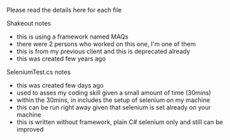 Please read the details here for each file

Shakeout notes
- this is using a framework named MAQs
- there were 2 persons who worked on this one, I'm one of them
- this is from my previous client and this is deprecated already
- this was created few years ago

SeleniumTest.cs notes
- this was created few days ago
- used to asses my coding skill given a small amount of time (30mins)
- within the 30mins, in includes the setup of selenium on my machine
- this can be run right away given that selenium is set already on your machine
- this is written without framework, plain C# selenium only and still can be improved
